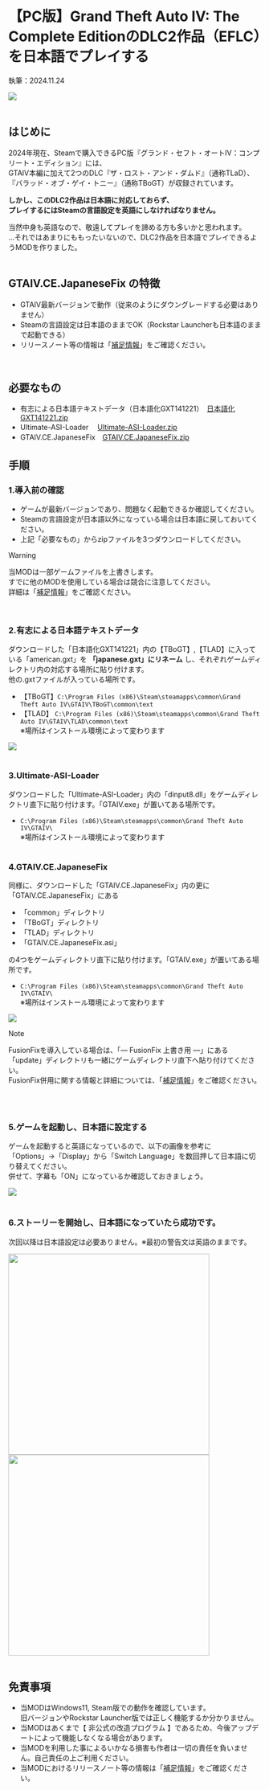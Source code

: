 # 【PC版】Grand Theft Auto IV: The Complete EditionのDLC2作品（EFLC）を日本語でプレイする

執筆：2024.11.24

![](./img/i_ttl_01.jpg?raw=true)<br><br>

## はじめに
2024年現在、Steamで購入できるPC版『グランド・セフト・オートIV：コンプリート・エディション』には、  
GTAIV本編に加えて2つのDLC『ザ・ロスト・アンド・ダムド』（通称TLaD）、『バラッド・オブ・ゲイ・トニー』（通称TBoGT）が収録されています。

**しかし、このDLC2作品は日本語に対応しておらず、  
プレイするにはSteamの言語設定を英語にしなければなりません。**

当然中身も英語なので、敬遠してプレイを諦める方も多いかと思われます。  
...それではあまりにももったいないので、DLC2作品を日本語でプレイできるようMODを作りました。
<br><br>

## GTAIV.CE.JapaneseFix の特徴
- GTAIV最新バージョンで動作（従来のようにダウングレードする必要はありません）
- Steamの言語設定は日本語のままでOK（Rockstar Launcherも日本語のままで起動できる）
- リリースノート等の情報は「[補足情報](NOTES.md)」をご確認ください。

<br>

## 必要なもの
- 有志による日本語テキストデータ（日本語化GXT141221）　[日本語化GXT141221.zip](https://ux.getuploader.com/GTA4J/download/169)
- Ultimate-ASI-Loader 　[Ultimate-ASI-Loader.zip](https://github.com/ThirteenAG/Ultimate-ASI-Loader/releases/latest/download/Ultimate-ASI-Loader.zip)
- GTAIV.CE.JapaneseFix　[GTAIV.CE.JapaneseFix.zip](https://github.com/prjct-samwest/GTAIV.CE.JapaneseFix/releases/download/v2.0.1/GTAIV.CE.JapaneseFix.zip)
  <br>

## 手順
### 1.導入前の確認
- ゲームが最新バージョンであり、問題なく起動できるか確認してください。
- Steamの言語設定が日本語以外になっている場合は日本語に戻しておいてください。
- 上記「必要なもの」からzipファイルを3つダウンロードしてください。
> [!WARNING]
> 当MODは一部ゲームファイルを上書きします。  
> すでに他のMODを使用している場合は競合に注意してください。<br>詳細は「[補足情報](NOTES.md)」をご確認ください。

<br>

### 2.有志による日本語テキストデータ
ダウンロードした「日本語化GXT141221」内の【TBoGT】,【TLAD】に入っている「american.gxt」を **「japanese.gxt」にリネーム** し、それぞれゲームディレクトリ内の対応する場所に貼り付けます。  
他の.gxtファイルが入っている場所です。

- 【TBoGT】```C:\Program Files (x86)\Steam\steamapps\common\Grand Theft Auto IV\GTAIV\TBoGT\common\text```
- 【TLAD】 ```C:\Program Files (x86)\Steam\steamapps\common\Grand Theft Auto IV\GTAIV\TLAD\common\text```   
  ※場所はインストール環境によって変わります

![](./img/i_cap_01.png?raw=true)<br><br>

### 3.Ultimate-ASI-Loader
ダウンロードした「Ultimate-ASI-Loader」内の「dinput8.dll」をゲームディレクトリ直下に貼り付けます。「GTAIV.exe」が置いてある場所です。
- ```C:\Program Files (x86)\Steam\steamapps\common\Grand Theft Auto IV\GTAIV\```  
  ※場所はインストール環境によって変わります<br><br>


### 4.GTAIV.CE.JapaneseFix
同様に、ダウンロードした「GTAIV.CE.JapaneseFix」内の更に「GTAIV.CE.JapaneseFix」にある
- 「common」ディレクトリ
- 「TBoGT」ディレクトリ
- 「TLAD」ディレクトリ
- 「GTAIV.CE.JapaneseFix.asi」

の4つをゲームディレクトリ直下に貼り付けます。「GTAIV.exe」が置いてある場所です。


- ```C:\Program Files (x86)\Steam\steamapps\common\Grand Theft Auto IV\GTAIV\```  
  ※場所はインストール環境によって変わります

![](./img/i_cap_02.png?raw=true)

> [!NOTE]
> FusionFixを導入している場合は、「― FusionFix 上書き用 ―」にある「update」ディレクトリも一緒にゲームディレクトリ直下へ貼り付けてください。  
> FusionFix併用に関する情報と詳細については、「[補足情報](NOTES.md)」をご確認ください。


<br><br>

### 5.ゲームを起動し、日本語に設定する
ゲームを起動すると英語になっているので、以下の画像を参考に  
「Options」→「Display」から「Switch Language」を数回押して日本語に切り替えてください。   
併せて、字幕も「ON」になっているか確認しておきましょう。

![](./img/i_setting.gif?raw=true)<br><br>


### 6.ストーリーを開始し、日本語になっていたら成功です。
次回以降は日本語設定は必要ありません。※最初の警告文は英語のままです。

<img src="./img/i_ss_01.jpg?raw=true" width="400">  <img src="./img/i_ss_02.jpg?raw=true" width="400"><br><br>

## 免責事項
- 当MODはWindows11, Steam版での動作を確認しています。  
  旧バージョンやRockstar Launcher版では正しく機能するか分かりません。
- 当MODはあくまで【 非公式の改造プログラム 】であるため、今後アップデートによって機能しなくなる場合があります。
- 当MODを利用した事によるいかなる損害も作者は一切の責任を負いません。自己責任の上ご利用ください。
- 当MODにおけるリリースノート等の情報は「[補足情報](NOTES.md)」をご確認ください。


